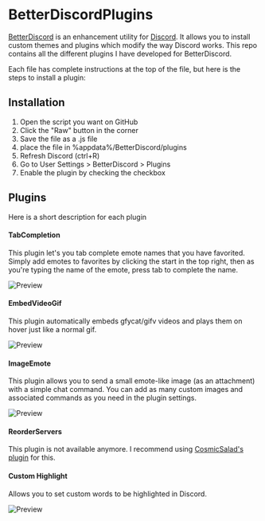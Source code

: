 # BetterDiscordPlugins

[BetterDiscord](https://betterdiscord.net/) is an enhancement utility for [Discord](https://discordapp.com/).
It allows you to install custom themes and plugins which modify the way Discord works. This repo contains all the different plugins I have developed for BetterDiscord.

Each file has complete instructions at the top of the file, but here is the steps to install a plugin:

## Installation
 1. Open the script you want on GitHub
 2. Click the "Raw" button in the corner
 3. Save the file as a .js file
 4. place the file in %appdata%/BetterDiscord/plugins
 5. Refresh Discord (ctrl+R)
 6. Go to User Settings > BetterDiscord > Plugins
 7. Enable the plugin by checking the checkbox

## Plugins

Here is a short description for each plugin

#### TabCompletion
This plugin let's you tab complete emote names that you have favorited.
Simply add emotes to favorites by clicking the start in the top right,
then as you're typing the name of the emote, press tab to complete the name.

![Preview](https://zippy.gfycat.com/PastInsidiousCanvasback.gif)

#### EmbedVideoGif
This plugin automatically embeds gfycat/gifv videos and plays them on hover just like a normal gif.

![Preview](https://giant.gfycat.com/GenuineHardtofindIndianpalmsquirrel.gif)

#### ImageEmote
This plugin allows you to send a small emote-like image (as an attachment) with a simple chat command.
You can add as many custom images and associated commands as you need in the plugin settings.

![Preview](https://zippy.gfycat.com/ShadyInfiniteGander.gif)

#### ReorderServers
This plugin is not available anymore. I recommend using [CosmicSalad's plugin](https://github.com/cosmicsalad/Discord-Themes-and-Plugins/blob/master/plugins/SortServers.js) for this.

#### Custom Highlight
Allows you to set custom words to be highlighted in Discord.

![Preview](http://i.imgur.com/cZzaM4t.png)
